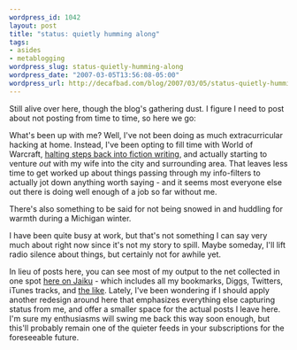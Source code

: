 ```yaml
--- 
wordpress_id: 1042
layout: post
title: "status: quietly humming along"
tags: 
- asides
- metablogging
wordpress_slug: status-quietly-humming-along
wordpress_date: "2007-03-05T13:56:08-05:00"
wordpress_url: http://decafbad.com/blog/2007/03/05/status-quietly-humming-along
---
```

Still alive over here, though the blog's gathering dust.  I figure I need to post about not posting from time to time, so here we go:

What's been up with me?  Well, I've not been doing as much extracurricular hacking at home.  Instead, I've been opting to fill time with World of Warcraft, [halting steps back into fiction writing][sk], and actually starting to venture *out* with my wife into the city and surrounding area.  That leaves less time to get worked up about things passing through my info-filters to actually jot down anything worth saying - and it seems most everyone else out there is doing well enough of a job so far without me.  

There's also something to be said for not being snowed in and huddling for warmth during a Michigan winter.  

I have been quite busy at work, but that's not something I can say very much about right now since it's not my story to spill.  Maybe someday, I'll lift radio silence about things, but certainly not for awhile yet.

In lieu of posts here, you can see most of my output to the net collected in one spot [here on Jaiku][ja] - which includes all my bookmarks, Diggs, Twitters, iTunes tracks, and [the like][ci].  Lately, I've been wondering if I should apply another redesign around here that emphasizes everything else capturing status from me, and offer a smaller space for the actual posts I leave here.  I'm sure my enthusiasms will swing me back this way soon enough, but this'll probably remain one of the quieter feeds in your subscriptions for the foreseeable future.

[ci]: http://claimid.com/lmorchard
[ja]: http://lmorchard.jaiku.com/
[sk]: http://decafbad.com/skein/
